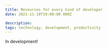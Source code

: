 ```yaml
---
title: Resources for every kind of developer
date: 2021-11-10T19:00:00.000Z

description:
tags: technology, development, productivity
---
```


In development!

<!--
I know, I know. If you are a developer, you probably have seen this kind of post multiple times. I also have seen them, but most of them are focused on free and specific development resources.

I’m a firm believer that as a software developer, that wants to be more than a simple programmer, should be aware of how things work in all the development phases.
This process is known as the software development life cycle (SDLC). But if you want to know the SDLC, consider reading this article :point_right: [SDLC](https://www.ntaskmanager.com/blog/software-development-life-cycle-sdlc/) and check the :point_right: [Netflix Development Cycle](https://netflixtechblog.com/full-cycle-developers-at-netflix-a08c31f83249). With the fact that you know SDLC, you might begin to explore different ways of doing something and by that opening up your horizon to new methodologies and technologies.

Getting straight to the point, there are some tools to learn and explore new methodologies and technologies. Some more abroad and others with very specific topics. Let’s get to it!

### Books :books:

Reading a book is on of the best way to progress as a software developer. There is a ton of books in software development, books that deal with specific languages, design patterns, or even general development. Finding a great books is not easy, but there some books that never get old and that are often recommended by many developers.

- [The Pragmatic Programmer](https://pragprog.com/titles/tpp20/) -

- [Applying UML and Patterns](https://www.amazon.com/Applying-UML-Patterns-Introduction-Object-Oriented/dp/0131489062)
- [Head First Design Patterns](https://www.amazon.com/Head-First-Design-Patterns-Brain-Friendly/dp/0596007124)
- [Clean Architecture](https://www.amazon.com/Clean-Architecture-Craftsmans-Software-Structure/dp/0134494164)
- [Refactoring: Improving the Design of Existing Code](https://www.amazon.com/Refactoring-Improving-Existing-Addison-Wesley-Signature/dp/0134757599)
- [Continuous Delivery: Reliable Software Releases through Build, Test, and Deployment Automation](https://www.amazon.com/Continuous-Delivery-Deployment-Automation-Addison-Wesley/dp/0321601912)
- [Domain-Driven Design: Tackling Complexity in the Heart of Software](https://www.amazon.com/Domain-Driven-Design-Tackling-Complexity-Software/dp/0321125215)
- [Code Complete: A Practical Handbook of Software Construction](https://www.amazon.com/Code-Complete-Practical-Handbook-Construction/dp/0735619670)
- [The Mythical Man-Month: Essays on Software Engineering](https://www.amazon.com/Mythical-Man-Month-Anniversary-Software-Engineering-ebook/dp/B00B8USS14)

- [Packt](https://www.packtpub.com/ "Packt") - A publisher of books and videos related to software and tech by helping developers to build good software. They have a free [7 day trial](https://www.packtpub.com/checkout/subscription/packt-subscription-monthly-7dft421?freeTrial) with unlimited access to all online books and videos.

 ### Learning Platforms :bulb:

https://frontendmasters.com/
https://www.frontendmentor.io/
https://www.guru99.com/
https://www.tutorialspoint.com/
https://www.w3schools.com/
https://www.freecodecamp.org/
https://www.khanacademy.org/
https://refactoring.guru/
https://sourcemaking.com/

### Podcasts :headphones:

https://www.lavieencode.net/podcast/

### Blogs :pencil:

https://medium.com/
dev.to
https://codepen.io
https://hackernoon.com/
https://www.geeksforgeeks.org/
https://css-tricks.com/
https://netflixtechblog.com/
https://css-tricks.com/archives/
https://dzone.com/
https://martinfowler.com/tags/
https://alistapart.com/
https://www.imaginarycloud.com/blog/
https://www.digitalocean.com/blog/
https://raygun.com/blog/
https://blog.scottlogic.com/

### Videos :video_camera:

https://dev.tube/ - developer talks, videos and tutorials from YouTube
https://www.ted.com/topics/technology
https://css-tricks.com/video-screencasts/

### Others

https://free-for.dev/#/
https://techcrunch.com/
https://news.ycombinator.com/
https://lobste.rs/
https://gizmodo.com/tech
https://9to5mac.com/

Thank you for reading :v: :v: :v:, and I hope you found this article useful! :fire:
If you have any questions or you just wanna chat, feel free to contact me or buy me a coffee [:coffee:](https://www.buymeacoffee.com/danieldias)! -->
